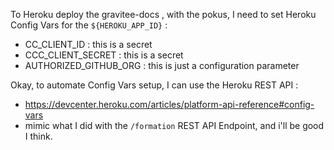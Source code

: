 

To Heroku deploy the gravitee-docs , with the pokus, I need to set Heroku Config Vars for the `${HEROKU_APP_ID}` :

* CC_CLIENT_ID : this is a secret
* CCC_CLIENT_SECRET : this is a secret
* AUTHORIZED_GITHUB_ORG : this is just a configuration parameter

Okay, to automate Config Vars setup, I can use the Heroku REST API :
* https://devcenter.heroku.com/articles/platform-api-reference#config-vars
* mimic what I did with the `/formation` REST API Endpoint, and i'll be good I think.
